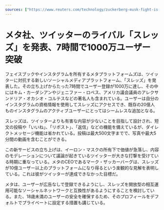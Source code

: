 ```yaml
---
sources: ["https://www.reuters.com/technology/zuckerberg-musk-fight-is-meta-launches-twitter-killer-threads-app-2023-07-05/", "https://www.theguardian.com/technology/2023/jul/06/meta-launches-twitter-rival-threads-in-100-countries"]
---
```

# メタ社、ツイッターのライバル「スレッズ」を発表、7時間で1000万ユーザー突破

フェイスブックやインスタグラムを所有するメタプラットフォームズは、ツイッターに対抗する新しいソーシャルメディアプラットフォーム、「スレッズ」を発表した。その立ち上げからたった7時間でユーザー登録が1000万に達し、その中にはキム・カーダシアンやジェニファー・ロペス、アメリカ議会議員のアレクサンドリア・オカシオ・コルテスなどの著名人も含まれている。ユーザーは自分のインスタグラムの資格情報を使用してスレッズにアクセスでき、既存の20億人ものインスタグラムのアクティブユーザーにとってはシームレスな追加となる。

スレッズは、ツイッターよりも有害な内容が少ないことを目指して設計され、短文の投稿や「いいね」、「リポスト」、「返信」などの機能を備えているが、ダイレクトメッセージ機能は省かれている。投稿は最大500文字までで、写真や最大5分間の動画を含むことができる。

この新サービスの立ち上げは、イーロン・マスクの所有下で価値が急落し、内容のモデレーションについて議論が起きているツイッターが大きな打撃を受けている時期に重なっている。メタのCEOであるマーク・ザッカーバーグは、スレッズが10億ユーザー以上のプラットフォームになり得るという楽観的な見解を表明している。これは彼がツイッターが達成できなかった目標だ。

メタは、ユーザーが広告なしで登録できるようにし、スレッズを開放型の相互運用可能なソーシャルネットワークと互換性があるようにすることを検討している。また、18歳未満のユーザーの安全を確保するため、そのプロフィールをデフォルトでプライベートに設定する措置も講じている。